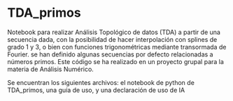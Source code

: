 # TDA_primos
Notebook para realizar Análisis Topológico de datos (TDA) a partir de una secuencia dada, con la posibilidad de hacer interpolación con splines de grado 1 y 3, o bien con funciones trigonométricas mediante transormada de Fourier. se han definido algunas secuencias por defecto relacionadas a números primos. Este código se ha realizado en un proyecto grupal para la materia de Análisis Numérico. 

Se encuentran los siguientes archivos: el notebook de python de TDA_primos, una guía de uso, y una declaración de uso de IA


